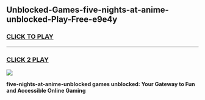 
## Unblocked-Games-five-nights-at-anime-unblocked-Play-Free-e9e4y
<h3>
<a href="https://premium76.site?title=five-nights-at-anime-unblocked&ref=23A">CLICK TO PLAY</a></h3>
<hr>

<h3>
<a href="https://premium76.site?title=five-nights-at-anime-unblocked&ref=23A">CLICK 2 PLAY</a>
  
</h3>

<a href="https://premium76.site?title=five-nights-at-anime-unblocked&ref=23A"><img src="https://clearcache.store/games.png"></a>


**five-nights-at-anime-unblocked games unblocked: Your Gateway to Fun and Accessible Online Gaming**
